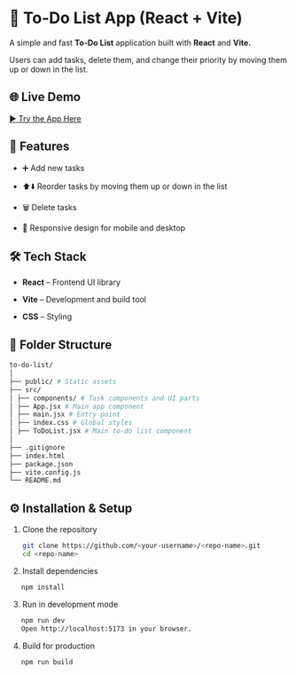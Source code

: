 # 📝 To-Do List App (React + Vite)
A simple and fast **To-Do List** application built with **React** and **Vite.**

Users can add tasks, delete them, and change their priority by moving them up or down in the list.
## 🌐 Live Demo
[▶️ Try the App Here](https://todo-listapp-project.netlify.app/)
## 🚀 Features
- ➕ Add new tasks

- ⬆️⬇️ Reorder tasks by moving them up or down in the list

- 🗑️ Delete tasks

- 📱 Responsive design for mobile and desktop
## 🛠️ Tech Stack
- **React** – Frontend UI library

- **Vite** – Development and build tool

- **CSS** – Styling
## 📂 Folder Structure
```bash
to-do-list/
│
├── public/ # Static assets
├── src/
│ ├── components/ # Task components and UI parts
│ ├── App.jsx # Main app component
│ ├── main.jsx # Entry point
│ ├── index.css # Global styles
│ ├── ToDoList.jsx # Main to-do list component
│
├── .gitignore
├── index.html
├── package.json
├── vite.config.js
└── README.md
```
## ⚙️ Installation & Setup
1. Clone the repository
   ```bash
   git clone https://github.com/<your-username>/<repo-name>.git
   cd <repo-name>
   ```

2. Install dependencies
```bash
   npm install
```

3. Run in development mode
```bash
   npm run dev
   Open http://localhost:5173 in your browser.
```

4. Build for production
```bash
   npm run build
```
